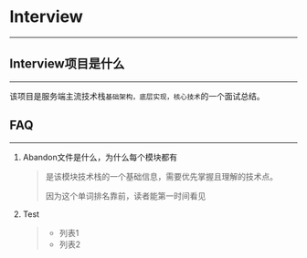 # Interview

---

## Interview项目是什么

---
该项目是服务端主流技术栈`基础架构，底层实现，核心技术`的一个面试总结。

## FAQ

---

1. Abandon文件是什么，为什么每个模块都有
   > 是该模块技术栈的一个基础信息，需要优先掌握且理解的技术点。
   >
   > 因为这个单词排名靠前，读者能第一时间看见

2. Test
   > * 列表1
   > * 列表2

